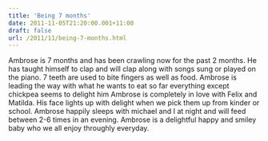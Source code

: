 ```yaml
---
title: 'Being 7 months'
date: 2011-11-05T21:20:00.001+11:00
draft: false
url: /2011/11/being-7-months.html
---
```


Ambrose is 7 months and has been crawling now for the past 2 months. He has taught himself to clap and will clap along with songs sung or played on the piano. 7 teeth are used to bite fingers as well as food. Ambrose is leading the way with what he wants to eat so far everything except chickpea seems to delight him Ambrose is completely in love with Felix and Matilda. His face lights up with delight when we pick them up from kinder or school. Ambrose happily sleeps with michael and I at night and will feed between 2-6 times in an evening. Ambrose is a delightful happy and smiley baby who we all enjoy throughly everyday.